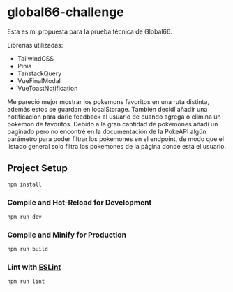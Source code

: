 # global66-challenge

Esta es mi propuesta para la prueba técnica de Global66.

Librerías utilizadas:

- TailwindCSS
- Pinia
- TanstackQuery
- VueFinalModal
- VueToastNotification

Me pareció mejor mostrar los pokemons favoritos en una ruta distinta, además estos se guardan en localStorage. También decidí añadir una notificación para darle feedback al usuario de cuando agrega o elimina un pokemon de favoritos.
Debido a la gran cantidad de pokemones añadí un paginado pero no encontré en la documentación de la PokeAPI algún parámetro para poder filtrar los pokemones en el endpoint, de modo que el listado general solo filtra los pokemones de la página donde está el usuario.

## Project Setup

```sh
npm install
```

### Compile and Hot-Reload for Development

```sh
npm run dev
```

### Compile and Minify for Production

```sh
npm run build
```

### Lint with [ESLint](https://eslint.org/)

```sh
npm run lint
```
